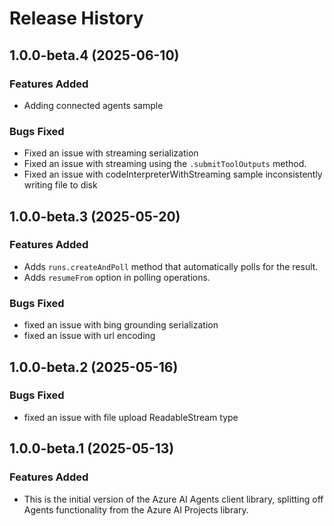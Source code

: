 # Release History

## 1.0.0-beta.4 (2025-06-10)

### Features Added

- Adding connected agents sample

### Bugs Fixed

- Fixed an issue with streaming serialization
- Fixed an issue with streaming using the `.submitToolOutputs` method.
- Fixed an issue with codeInterpreterWithStreaming sample inconsistently writing file to disk

## 1.0.0-beta.3 (2025-05-20)

### Features Added

- Adds `runs.createAndPoll` method that automatically polls for the result.
- Adds `resumeFrom` option in polling operations.

### Bugs Fixed

- fixed an issue with bing grounding serialization
- fixed an issue with url encoding

## 1.0.0-beta.2 (2025-05-16)

### Bugs Fixed

- fixed an issue with file upload ReadableStream type

## 1.0.0-beta.1 (2025-05-13)

### Features Added

- This is the initial version of the Azure AI Agents client library, splitting off Agents functionality from the Azure AI Projects library.
